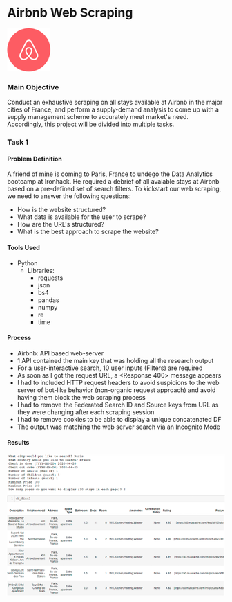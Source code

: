 # Airbnb Web Scraping
<img src="Images/img_1.png" width="100">

### Main Objective
Conduct an exhaustive scraping on all stays available at Airbnb in the major cities of France, and perform a supply-demand analysis to come up with a supply management scheme to accurately meet market's need. Accordingly, this project will be divided into multiple tasks.

### Task 1

#### Problem Definition
A friend of mine is coming to Paris, France to undego the Data Analytics bootcamp at Ironhack. He required a debrief of all avaiable stays at Airbnb based on a pre-defined set of search filters. To kickstart our web scraping, we need to answer the following questions:
- How is the website structured?
- What data is available for the user to scrape?
- How are the URL's structured?
- What is the best approach to scrape the website?

#### Tools Used
- Python
  - Libraries:
    - requests
    - json
    - bs4
    - pandas
    - numpy
    - re
    - time

#### Process
- Airbnb: API based web-server
- 1 API contained the main key that was holding all the research output
- For a user-interactive search, 10 user inputs (Filters) are required
- As soon as I got the request URL, a <Response 400> message appears
- I had to included HTTP request headers to avoid suspicions to the web server of bot-like behavior (non-organic request approach) and avoid having them block the web scraping process
- I had to remove the Federated Search ID and Source keys from URL as they were changing after each scraping session 
- I had to remove cookies to be able to display a unique concatenated DF
- The output was matching the web server search via an Incognito Mode

#### Results
<img src="Images/img_2.png" width="1000">
